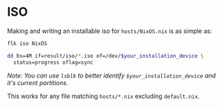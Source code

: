 # ISO

Making and writing an installable iso for `hosts/NixOS.nix` is as simple as:
```sh
flk iso NixOS

dd bs=4M if=result/iso/*.iso of=/dev/$your_installation_device \
  status=progress oflag=sync
```

_Note: You can use `lsblk` to better identify `$your_installation_device` and
it's current partitions._

This works for any file matching `hosts/*.nix` excluding `default.nix`.
